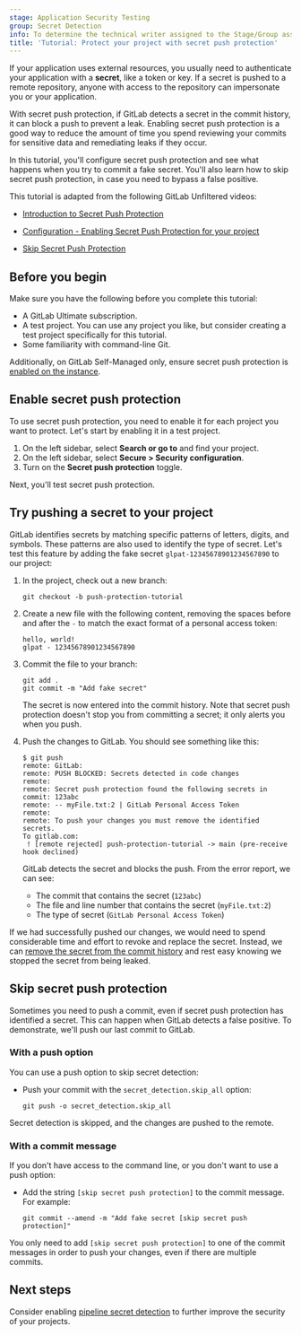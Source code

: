 ```yaml
---
stage: Application Security Testing
group: Secret Detection
info: To determine the technical writer assigned to the Stage/Group associated with this page, see https://handbook.gitlab.com/handbook/product/ux/technical-writing/#assignments
title: 'Tutorial: Protect your project with secret push protection'
---
```


If your application uses external resources, you usually need to authenticate your
application with a **secret**, like a token or key. If a secret is pushed to a
remote repository, anyone with access to the repository can impersonate you or your
application.

With secret push protection, if GitLab detects a secret in the commit history,
it can block a push to prevent a leak. Enabling secret push protection is a good
way to reduce the amount of time you spend reviewing your commits for sensitive data
and remediating leaks if they occur.

In this tutorial, you'll configure secret push protection and see what happens when you try to commit a fake secret.
You'll also learn how to skip secret push protection, in case you need to bypass a false positive.

<i class="fa fa-youtube-play youtube" aria-hidden="true"></i>
This tutorial is adapted from the following GitLab Unfiltered videos:

- [Introduction to Secret Push Protection](https://www.youtube.com/watch?v=SFVuKx3hwNI)
<!-- Video published on 2024-06-21 -->
- [Configuration - Enabling Secret Push Protection for your project](https://www.youtube.com/watch?v=t1DJN6Vsmp0)
<!-- Video published on 2024-06-23 -->
- [Skip Secret Push Protection](https://www.youtube.com/watch?v=wBAhe_d2DkQ)
<!-- Video published on 2024-06-04 -->

## Before you begin

Make sure you have the following before you complete this tutorial:

- A GitLab Ultimate subscription.
- A test project. You can use any project you like, but consider creating a test project specifically for this tutorial.
- Some familiarity with command-line Git.

Additionally, on GitLab Self-Managed only, ensure secret push protection is
[enabled on the instance](secret_push_protection/_index.md#allow-the-use-of-secret-push-protection-in-your-gitlab-instance).

## Enable secret push protection

To use secret push protection, you need to enable it for each project you want to protect.
Let's start by enabling it in a test project.

1. On the left sidebar, select **Search or go to** and find your project.
1. On the left sidebar, select **Secure > Security configuration**.
1. Turn on the **Secret push protection** toggle.

Next, you'll test secret push protection.

## Try pushing a secret to your project

GitLab identifies secrets by matching specific patterns of letters, digits, and symbols. These patterns
are also used to identify the type of secret.
Let's test this feature by adding the fake secret `glpat-12345678901234567890` to our project: <!-- gitleaks:allow -->

1. In the project, check out a new branch:

   ```shell
   git checkout -b push-protection-tutorial
   ```

1. Create a new file with the following content, removing the spaces before and after
   the `-` to match the exact format of a personal access token:

   ```plaintext
   hello, world!
   glpat - 12345678901234567890
   ```

1. Commit the file to your branch:

   ```shell
   git add .
   git commit -m "Add fake secret"
   ```

   The secret is now entered into the commit history. Note that secret push protection doesn't stop you from committing a secret; it only alerts you when you push.

1. Push the changes to GitLab. You should see something like this:

   ```shell
   $ git push
   remote: GitLab:
   remote: PUSH BLOCKED: Secrets detected in code changes
   remote:
   remote: Secret push protection found the following secrets in commit: 123abc
   remote: -- myFile.txt:2 | GitLab Personal Access Token
   remote:
   remote: To push your changes you must remove the identified secrets.
   To gitlab.com:
    ! [remote rejected] push-protection-tutorial -> main (pre-receive hook declined)
   ```

   GitLab detects the secret and blocks the push. From the error report, we can see:

   - The commit that contains the secret (`123abc`)
   - The file and line number that contains the secret (`myFile.txt:2`)
   - The type of secret (`GitLab Personal Access Token`)

If we had successfully pushed our changes, we would need to spend considerable time and effort to revoke and replace the secret.
Instead, we can [remove the secret from the commit history](remove_secrets_tutorial.md) and rest easy knowing we stopped the
secret from being leaked.

## Skip secret push protection

Sometimes you need to push a commit, even if secret push protection has identified a secret. This can happen when GitLab detects a false positive.
To demonstrate, we'll push our last commit to GitLab.

### With a push option

You can use a push option to skip secret detection:

- Push your commit with the `secret_detection.skip_all` option:

  ```shell
  git push -o secret_detection.skip_all
  ```

Secret detection is skipped, and the changes are pushed to the remote.

### With a commit message

If you don't have access to the command line, or you don't want to use a push option:

- Add the string `[skip secret push protection]` to the commit message. For example:

  ```shell
  git commit --amend -m "Add fake secret [skip secret push protection]"
  ```

You only need to add `[skip secret push protection]` to one of the commit messages in order to push your changes, even if there are multiple commits.

## Next steps

Consider enabling [pipeline secret detection](pipeline/_index.md) to further improve the security of your projects.
